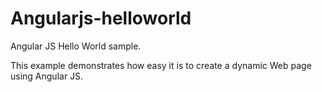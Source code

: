 Angularjs-helloworld
====================

Angular JS Hello World sample.

This example demonstrates how easy it is to create a dynamic Web page using Angular JS.
